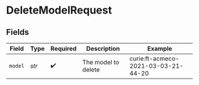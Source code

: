# DeleteModelRequest


## Fields

| Field                               | Type                                | Required                            | Description                         | Example                             |
| ----------------------------------- | ----------------------------------- | ----------------------------------- | ----------------------------------- | ----------------------------------- |
| `model`                             | *str*                               | :heavy_check_mark:                  | The model to delete                 | curie:ft-acmeco-2021-03-03-21-44-20 |